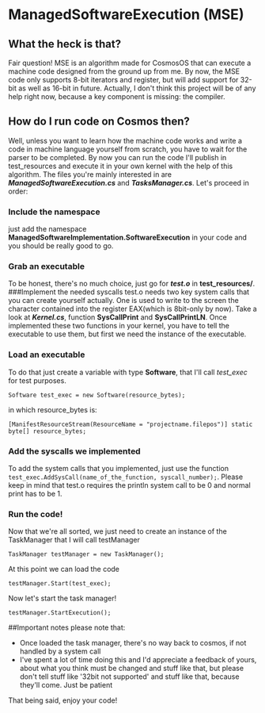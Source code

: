# ManagedSoftwareExecution (MSE)
## What the heck is that?
Fair question! MSE is an algorithm made for CosmosOS that can execute a machine code designed from the ground up from me.
By now, the MSE code only supports 8-bit iterators and register, but will add support for 32-bit as well as 16-bit in future.
Actually, I don't think this project will be of any help right now, because a key component is missing: the compiler.
## How do I run code on Cosmos then?
Well, unless you want to learn how the machine code works and write a code in machine language yourself from scratch, you have to wait for the parser to be completed.
By now you can run the code I'll publish in test_resources and execute it in your own kernel with the help of this algorithm. The files you're mainly interested in are ***ManagedSoftwareExecution.cs*** and ***TasksManager.cs***.
Let's proceed in order:
### Include the namespace
just add the namespace **ManagedSoftwareImplementation.SoftwareExecution** in your code and you should be really good to go.
### Grab an executable
To be honest, there's no much choice, just go for ***test.o*** in **test_resources/**.
###Implement the needed syscalls
test.o needs two key system calls that you can create yourself actually. One is used to write to the screen the character contained into the register EAX(which is 8bit-only by now).
Take a look at ***Kernel.cs***, function **SysCallPrint** and **SysCallPrintLN**.
Once implemented these two functions in your kernel, you have to tell the executable to use them, but first we need the instance of the executable.
### Load an executable
To do that just create a variable with type **Software**, that I'll call *test_exec* for test purposes.
```
Software test_exec = new Software(resource_bytes);
```
in which resource_bytes is:
```
[ManifestResourceStream(ResourceName = "projectname.filepos")] static byte[] resource_bytes;
```
### Add the syscalls we implemented
To add the system calls that you implemented, just use the function ```test_exec.AddSysCall(name_of_the_function, syscall_number);```.
Please keep in mind that test.o requires the println system call to be 0 and normal print has to be 1.
### Run the code!
Now that we're all sorted, we just need to create an instance of the TaskManager that I will call testManager
```
TaskManager testManager = new TaskManager();
```
At this point we can load the code
```
testManager.Start(test_exec);
```
Now let's start the task manager!
```
testManager.StartExecution();
```
##Important notes
please note that:
- Once loaded the task manager, there's no way back to cosmos, if not handled by a system call
- I've spent a lot of time doing this and I'd appreciate a feedback of yours, about what you think must be changed and stuff like that, but please don't tell stuff like '32bit not supported' and stuff like that, because they'll come. Just be patient

That being said, enjoy your code!
